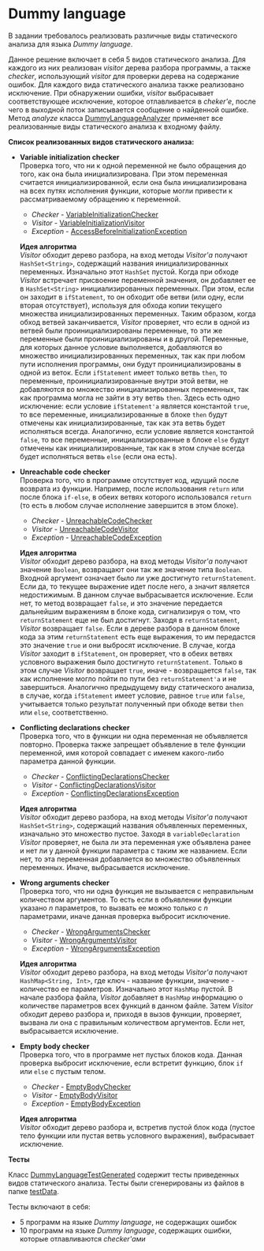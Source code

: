 # Dummy language

В задании требовалось реализовать различные виды статического анализа для
языка *Dummy language*.

Данное решение включает в себя 5 видов статического анализа.
Для каждого из них реализован *visitor* дерева разбора программы,
а также *checker*, использующий *visitor* для проверки дерева на содержание
ошибок. Для каждого вида статического анализа также реализовано исключение.
При обнаружении ошибки, *visitor* выбрасывает соответствующее исключение, которое
отлавливается в *cheker'е*, после чего в выходной поток записывается сообщение
о найденной ошибке. Метод *analyze* класса [DummyLanguageAnalyzer](src/main/kotlin/org/jetbrains/dummy/lang/DummyLanguageAnalyzer.kt)
применяет все реализованные виды статического анализа к входному файлу.

**Список реализованных видов статического анализа:**
* **Variable initialization checker**  
Проверка того, что ни к одной переменной не было обращения до того,
как она была инициализирована. При этом переменная считается инициализированной,
если она была инициализирована на всех путях исполнения функции, которые могли привести
к рассматриваемому обращению к переменной.
    * *Checker* - [VariableInitializationChecker](src/main/kotlin/org/jetbrains/dummy/lang/checkers/VariableInitializationChecker.kt)
    * *Visitor* - [VariableInitializationVisitor](src/main/kotlin/org/jetbrains/dummy/lang/tree/visitors/VariableInitializationVisitor.kt)
    * *Exception* - [AccessBeforeInitializationException](src/main/kotlin/org/jetbrains/dummy/lang/exceptions/AccessBeforeInitializationException.kt)  
    
    **Идея алгоритма**  
    *Visitor* обходит дерево разбора, на вход методы *Visitor'а* получают `HashSet<String>`, содержащий
    названия инициализированных переменных. Изначально этот `HashSet` пустой. Когда при обходе
    *Visitor* встречает присвоение переменной значения, он добавляет ее в `HashSet<String>`
    инициализированных переменных. При этом, если он заходит в `ifStatement`, то он
    обходит обе ветви (или одну, если вторая отсутствует), используя для обхода
    копии текущего множества инициализированных переменных. Таким образом, когда обход
    ветвей заканчивается, *Visitor* проверяет, что если в одной из ветвей были проинициализированы
    переменные, то эти же переменные были проинициализированы и в другой. Переменные, для
    которых данное условие выполняется, добавляются во множество инициализированных переменных,
    так как при любом пути исполнения программы, они будут проинициализированы в одной
    из веток. Если `ifStatement` имеет только ветвь `then`, то переменные, проинициализированные внутри этой ветви, не добавляются
    во множество инициализированных переменных, так как программа могла не зайти в эту ветвь `then`.
    Здесь есть одно исключение: если условие `ifStatement'а`
    является константой `true`, то все переменные, инициализированные в блоке `then`
    будут отмечены как инициализированные, так как эта ветвь будет исполняться всегда.
    Аналогично, если условие является константой `false`, то все переменные, инициализированные в блоке `else`
    будут отмечены как инициализированные, так как в этом случае всегда будет исполняться ветвь `else` (если она есть).
      
* **Unreachable code checker**  
Проверка того, что в программе отсутствует код, идущий после возврата из функции.
Например, после использования `return` или после блока `if-else`, в обеих ветвях которого
использовался `return` (то есть в любом случае исполнение завершится в этом блоке).
    * *Checker* - [UnreachableCodeChecker](src/main/kotlin/org/jetbrains/dummy/lang/checkers/UnreachableCodeChecker.kt)
    * *Visitor* - [UnreachableCodeVisitor](src/main/kotlin/org/jetbrains/dummy/lang/tree/visitors/UnreachableCodeVisitor.kt)
    * *Exception* - [UnreachableCodeException](src/main/kotlin/org/jetbrains/dummy/lang/exceptions/UnreachableCodeException.kt)  
    
    **Идея алгоритма**  
    *Visitor* обходит дерево разбора, на вход методы *Visitor'а* получают значение `Boolean`,
    возвращают они так же значение типа `Boolean`. Входной аргумент означает было ли уже достигнуто
    `returnStatement`. Если да, то текущее выражение идет после него, а значит является недостижимым.
    В данном случае выбрасывается исключение. Если нет, то метод возвращает `false`, и это значение
    передается дальнейшим выражениям в блоке кода, сигнализируя о том, что `returnStatement` еще не был достигнут.
    Заходя в `returnStatement`, *Visitor* возвращает `false`. Если в дереве разбора в данном блоке кода
    за этим `returnStatement` есть еще выражения, то им передастся это значение
    `true` и они выбросят исключение. В случае, когда *Visitor* заходит в
    `ifStatement`, он проверяет, что в обеих ветвях условного выражения было достигнуто
    `returnStatement`. Только в этом случае *Visitor* возвращает `true`, иначе - возвращается `false`,
    так как исполнение могло пойти по пути без `returnStatement'а` и не завершиться. Аналогично предыдущему
    виду статического анализа, в случае, когда `ifStatement` имеет условие, равное `true` или `false`,
    учитывается только результат полученный при обходе ветви `then` или `else`, соответственно.
* **Conflicting declarations checker**  
Проверка того, что в функции ни одна переменная не объявляется повторно. Проверка также запрещает
объявление в теле функции переменной, имя которой совпадает с именем какого-либо параметра данной функции.
    * *Checker* - [ConflictingDeclarationsChecker](src/main/kotlin/org/jetbrains/dummy/lang/checkers/ConflictingDeclarationsChecker.kt)
    * *Visitor* - [ConflictingDeclarationsVisitor](src/main/kotlin/org/jetbrains/dummy/lang/tree/visitors/ConflictingDeclarationsVisitor.kt)
    * *Exception* - [ConflictingDeclarationsException](src/main/kotlin/org/jetbrains/dummy/lang/exceptions/ConflictingDeclarationsException.kt)  
    
    **Идея алгоритма**  
    *Visitor* обходит дерево разбора, на вход методы *Visitor'а* получают `HashSet<String>`,
    содержащий названия объявленных переменных, изначально это множество пустое. Заходя в
    `variableDeclaration` *Visitor* проверяет, не была ли эта переменная уже объявлена ранее и нет
    ли у данной функции параметра с таким же названием. Если нет, то эта переменная добавляется
    во множество объявленных переменных. Иначе, выбрасывается исключение.
    
* **Wrong arguments checker**  
Проверка того, что ни одна функция не вызывается с неправильным количеством аргументов.
То есть если в объявлении функции указано *n* параметров, то вызвать ее можно только
с *n* параметрами, иначе данная проверка выбросит исключение.
    * *Checker* - [WrongArgumentsChecker](src/main/kotlin/org/jetbrains/dummy/lang/checkers/WrongArgumentsChecker.kt)
    * *Visitor* - [WrongArgumentsVisitor](src/main/kotlin/org/jetbrains/dummy/lang/tree/visitors/WrongArgumentsVisitor.kt)
    * *Exception* - [WrongArgumentsException](src/main/kotlin/org/jetbrains/dummy/lang/exceptions/WrongArgumentsException.kt)  
    
    **Идея алгоритма**  
    *Visitor* обходит дерево разбора, на вход методы *Visitor'а* получают `HashMap<String, Int>`, где
    ключ - название функции, значение - количество ее параметров. Изначально этот `HashMap` пустой.
    В начале разбора файла, *Visitor* добавляет в `HashMap` информацию о количестве параметров всех функций
    в данном файле. Затем *Visitor* обходит дерево разбора и, приходя в вызов функции,
    проверяет, вызвана ли она с правильным количеством аргументов. Если нет, выбрасывается исключение.
    
* **Empty body checker**  
Проверка того, что в программе нет пустых блоков кода. Данная проверка
выбросит исключение, если встретит функцию, блок `if` или `else`
с пустым телом.
    * *Checker* - [EmptyBodyChecker](src/main/kotlin/org/jetbrains/dummy/lang/checkers/EmptyBodyChecker.kt)
    * *Visitor* - [EmptyBodyVisitor](src/main/kotlin/org/jetbrains/dummy/lang/tree/visitors/EmptyBodyVisitor.kt)
    * *Exception* - [EmptyBodyException](src/main/kotlin/org/jetbrains/dummy/lang/exceptions/EmptyBodyException.kt)  
    
    **Идея алгоритма**  
    *Visitor* обходит дерево разбора и, встретив пустой блок кода (пустое тело функции или пустая ветвь условного выражения),
    выбрасывает исключение.
    
**Тесты**

Класс [DummyLanguageTestGenerated](src/test/kotlin/org/jetbrains/dummy/lang/DummyLanguageTestGenerated.kt)
содержит тесты приведенных видов статического анализа. Тесты были сгенерированы из
файлов в папке [testData](testData).

Тесты включают в себя:
* 5 программ на языке *Dummy language*, не содержащих ошибок
* 10 программ на языке *Dummy language*, содержащих ошибки, которые
отлавливаются *checker'ами*